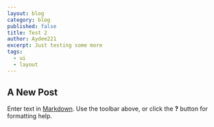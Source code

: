 ```yaml
---
layout: blog
category: blog
published: false
title: Test 2
author: Aydee221
excerpt: Just testing some more
tags:
  - ui
  - layout
---
```

## A New Post

Enter text in [Markdown](http://daringfireball.net/projects/markdown/). Use the toolbar above, or click the **?** button for formatting help.

